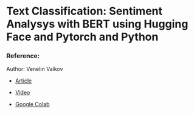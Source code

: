 # Text Classification: Sentiment Analysys with BERT using Hugging Face and Pytorch and Python

### Reference:
Author: Venelin Valkov

* [Article](https://curiousily.com/posts/sentiment-analysis-with-bert-and-hugging-face-using-pytorch-and-python/)

* [Video](https://www.youtube.com/watch?v=8N-nM3QW7O0&t=865s)

* [Google Colab](https://colab.research.google.com/drive/1PHv-IRLPCtv7oTcIGbsgZHqrB5LPvB7S#scrollTo=SgPRhuMzi9ot)
